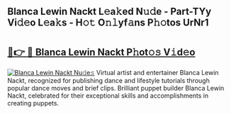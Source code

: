 ## Blanca Lewin Nackt L𝚎a𝚔ed N𝚞𝚍e - Part-TYy Vi𝚍𝚎o L𝚎a𝚔s - H𝚘𝚝 O𝚗𝚕yf𝚊ns P𝚑𝚘tos UrNr1

# <h2><a href="http://kfdfjho.oniu.top/?m=Blanca+Lewin+Nackt">🔗👉 🔴 Blanca Lewin Nackt P𝚑ot𝚘𝚜 V𝚒d𝚎o</a></h2>

[![Blanca Lewin Nackt Nu𝚍e𝚜](https://i.imgur.com/0qMVB7G.gif)](http://kfdfjho.oniu.top/?m=Blanca+Lewin+Nackt)
Virtual artist and entertainer Blanca Lewin Nackt, recognized for publishing dance and lifestyle tutorials through popular dance moves and brief clips. Brilliant puppet builder Blanca Lewin Nackt, celebrated for their exceptional skills and accomplishments in creating puppets.  
